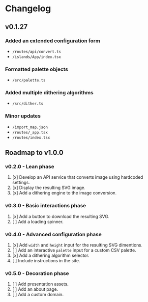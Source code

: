 # Changelog

## v0.1.27

### Added an extended configuration form
  - `/routes/api/convert.ts`
  - `/islands/App/index.tsx`

### Formatted palette objects
  - `/src/palette.ts`

### Added multiple dithering algorithms
  - `/src/dither.ts`

### Minor updates
  - `/import_map.json`
  - `/routes/_app.tsx`
  - `/routes/index.tsx`

## Roadmap to v1.0.0

### v0.2.0 - Lean phase
  1. [x] Develop an API service that converts image using hardcoded settings.
  2. [x] Display the resulting SVG image.
  3. [x] Add a dithering engine to the image conversion.

### v0.3.0 - Basic interactions phase
  1. [x] Add a button to download the resulting SVG.
  2. [ ] Add a loading spinner.

### v0.4.0 - Advanced configuration phase
  1. [x] Add `width` and `height` input for the resulting SVG dimentions.
  2. [ ] Add an interactive `palette` input for a custom CSV palette.
  3. [x] Add a dithering algorithm selector.
  4. [ ] Include instructions in the site.

### v0.5.0 - Decoration phase
  1. [ ] Add presentation assets.
  2. [ ] Add an about page.
  3. [ ] Add a custom domain.